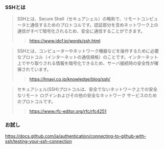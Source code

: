 ### SSHとは
> SSHとは、Secure Shell（セキュアシェル）の略称で、リモートコンピュータと通信するためのプロトコルです。認証部分を含めネットワーク上の通信がすべて暗号化されるため、安全に通信することができます。
>> https://www.idcf.jp/words/ssh.html

> SSHとは、コンピューターやネットワーク機器などを操作するために必要なプロトコル（インターネットの通信規格）のことです。インターネット上でやり取りされる情報を暗号化できるため、サーバ接続時の安全性が確保されています。
>> https://hnavi.co.jp/knowledge/blog/ssh/

> セキュアシェル(SSH)プロトコルは、安全でないネットワーク上での安全なリモート ログインおよびその他の安全なネットワーク サービスのためのプロトコルです。
>> https://www.rfc-editor.org/rfc/rfc4251

### お試し
https://docs.github.com/ja/authentication/connecting-to-github-with-ssh/testing-your-ssh-connection